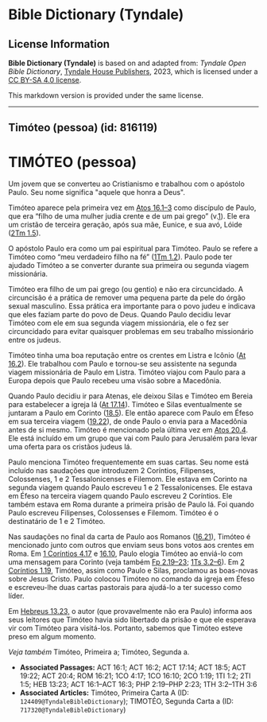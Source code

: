 # Bible Dictionary (Tyndale)

## License Information

**Bible Dictionary (Tyndale)** is based on and adapted from: _Tyndale Open Bible Dictionary_, [Tyndale House Publishers](https://tyndaleopenresources.com/), 2023, which is licensed under a [CC BY-SA 4.0 license](https://creativecommons.org/licenses/by-sa/4.0/legalcode.en).

This markdown version is provided under the same license.



--------------------------------

## Timóteo (pessoa) (id: 816119)

TIMÓTEO (pessoa)
================

Um jovem que se converteu ao Cristianismo e trabalhou com o apóstolo Paulo. Seu nome significa "aquele que honra a Deus".

Timóteo aparece pela primeira vez em [Atos 16\.1–3](https://ref.ly/Acts16:1-Acts16:3) como discípulo de Paulo, que era “filho de uma mulher judia crente e de um pai grego” (v.[1](https://ref.ly/Acts16:1)). Ele era um cristão de terceira geração, após sua mãe, Eunice, e sua avó, Lóide ([2Tm 1\.5](https://ref.ly/2Tim1:5)).

O apóstolo Paulo era como um pai espiritual para Timóteo. Paulo se refere a Timóteo como “meu verdadeiro filho na fé” ([1Tm 1\.2](https://ref.ly/1Tim1:2)). Paulo pode ter ajudado Timóteo a se converter durante sua primeira ou segunda viagem missionária.

Timóteo era filho de um pai grego (ou gentio) e não era circuncidado. A circuncisão é a prática de remover uma pequena parte da pele do órgão sexual masculino. Essa prática era importante para o povo judeu e indicava que eles faziam parte do povo de Deus. Quando Paulo decidiu levar Timóteo com ele em sua segunda viagem missionária, ele o fez ser circuncidado para evitar quaisquer problemas em seu trabalho missionário entre os judeus.

Timóteo tinha uma boa reputação entre os crentes em Listra e Icônio ([At 16\.2](https://ref.ly/Acts16:2)). Ele trabalhou com Paulo e tornou\-se seu assistente na segunda viagem missionária de Paulo em Listra. Timóteo viajou com Paulo para a Europa depois que Paulo recebeu uma visão sobre a Macedônia.

Quando Paulo decidiu ir para Atenas, ele deixou Silas e Timóteo em Bereia para estabelecer a igreja lá ([At 17\.14](https://ref.ly/Acts17:14)). Timóteo e Silas eventualmente se juntaram a Paulo em Corinto ([18\.5](https://ref.ly/Acts18:5)). Ele então aparece com Paulo em Éfeso em sua terceira viagem ([19\.22](https://ref.ly/Acts19:22)), de onde Paulo o envia para a Macedônia antes de si mesmo. Timóteo é mencionado pela última vez em [Atos 20\.4](https://ref.ly/Acts20:4). Ele está incluído em um grupo que vai com Paulo para Jerusalém para levar uma oferta para os cristãos judeus lá.

Paulo menciona Timóteo frequentemente em suas cartas. Seu nome está incluído nas saudações que introduzem 2 Coríntios, Filipenses, Colossenses, 1 e 2 Tessalonicenses e Filemom. Ele estava em Corinto na segunda viagem quando Paulo escreveu 1 e 2 Tessalonicenses. Ele estava em Éfeso na terceira viagem quando Paulo escreveu 2 Coríntios. Ele também estava em Roma durante a primeira prisão de Paulo lá. Foi quando Paulo escreveu Filipenses, Colossenses e Filemom. Timóteo é o destinatário de 1 e 2 Timóteo.

Nas saudações no final da carta de Paulo aos Romanos ([16\.21](https://ref.ly/Rom16:21)), Timóteo é mencionado junto com outros que enviam seus bons votos aos crentes em Roma. Em [1 Coríntios 4\.17](https://ref.ly/1Cor4:17) e [16\.10](https://ref.ly/1Cor16:10), Paulo elogia Timóteo ao enviá\-lo com uma mensagem para Corinto (veja também [Fp 2\.19–23](https://ref.ly/Phil2:19-Phil2:23); [1Ts 3\.2–6](https://ref.ly/1Thess3:2-1Thess3:6)). Em [2 Coríntios 1\.19](https://ref.ly/2Cor1:19), Timóteo, assim como Paulo e Silas, proclamou as boas\-novas sobre Jesus Cristo. Paulo colocou Timóteo no comando da igreja em Éfeso e escreveu\-lhe duas cartas pastorais para ajudá\-lo a ter sucesso como líder.

Em [Hebreus 13\.23,](https://ref.ly/Heb13:23) o autor (que provavelmente não era Paulo) informa aos seus leitores que Timóteo havia sido libertado da prisão e que ele esperava vir com Timóteo para visitá\-los. Portanto, sabemos que Timóteo esteve preso em algum momento.

*Veja também* Timóteo, Primeira a; Timóteo, Segunda a.

* **Associated Passages:** ACT 16:1; ACT 16:2; ACT 17:14; ACT 18:5; ACT 19:22; ACT 20:4; ROM 16:21; 1CO 4:17; 1CO 16:10; 2CO 1:19; 1TI 1:2; 2TI 1:5; HEB 13:23; ACT 16:1–ACT 16:3; PHP 2:19–PHP 2:23; 1TH 3:2–1TH 3:6
* **Associated Articles:** Timóteo, Primeira Carta A (ID: `124409@TyndaleBibleDictionary`); TIMOTÉO, Segunda Carta a (ID: `717320@TyndaleBibleDictionary`)

